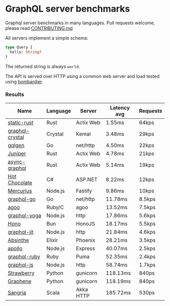 <!-- README.md is generated from README.ecr, do not edit -->

# GraphQL server benchmarks

Graphql server benchmarks in many languages. Pull requests welcome, please read [CONTRIBUTING.md](CONTRIBUTING.md)

All servers implement a simple schema:

```graphql
type Query {
  hello: String!
}
```

The returned string is always `world`.

The API is served over HTTP using a common web server and load tested using [bombardier](https://github.com/codesenberg/bombardier).

### Results

| Name                          | Language      | Server          | Latency avg      | Requests      |
| ----------------------------  | ------------- | --------------- | ---------------- | ------------- |
| [static-rust](https://actix.rs/) | Rust | Actix Web | 1.55ms | 64kps |
| [graphql-crystal](https://github.com/graphql-crystal/graphql) | Crystal | Kemal | 3.48ms | 29kps |
| [gqlgen](https://github.com/99designs/gqlgen) | Go | net/http | 4.50ms | 22kps |
| [Juniper](https://github.com/graphql-rust/juniper) | Rust | Actix Web | 4.78ms | 21kps |
| [async-graphql](https://github.com/async-graphql/async-graphql) | Rust | Actix Web | 5.14ms | 19kps |
| [Hot Chocolate](https://github.com/ChilliCream/hotchocolate) | C# | ASP.NET | 8.22ms | 12kps |
| [Mercurius](https://github.com/mercurius-js/mercurius) | Node.js | Fastify | 9.86ms | 10kps |
| [graphql-go](https://github.com/graphql-go/graphql) | Go | net/http | 11.78ms | 8.5kps |
| [agoo](https://github.com/ohler55/agoo) | Ruby/C | agoo | 13.52ms | 7.5kps |
| [graphql-yoga](https://github.com/dotansimha/graphql-yoga) | Node.js | http | 17.86ms | 5.6kps |
| [Hono](https://github.com/honojs/graphql-server) | Bun | HonoJS | 18.17ms | 5.5kps |
| [graphql-jit](https://github.com/zalando-incubator/graphql-jit) | Node.js | http | 21.84ms | 4.6kps |
| [Absinthe](https://github.com/absinthe-graphql/absinthe) | Elixir | Phoenix | 28.21ms | 3.5kps |
| [apollo](https://github.com/apollographql/apollo-server) | Node.js | Express | 40.07ms | 2.5kps |
| [graphql-ruby](https://github.com/rmosolgo/graphql-ruby) | Ruby | Puma | 52.35ms | 2.4kps |
| [graphql-js](https://github.com/graphql/graphql-js) | Node.js | http | 58.74ms | 1.7kps |
| [Strawberry](https://github.com/strawberry-graphql/strawberry) | Python | gunicorn | 118.13ms | 840ps |
| [Graphene](https://github.com/graphql-python/graphene) | Python | gunicorn | 118.19ms | 840ps |
| [Sangria](https://github.com/sangria-graphql/sangria) | Scala | Akka HTTP | 185.72ms | 530ps |
